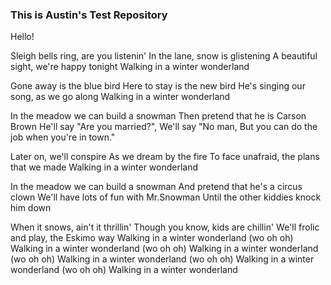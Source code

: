 ### This is Austin's Test Repository
Hello!

Sleigh bells ring, are you listenin'
In the lane, snow is glistening
A beautiful sight, we're happy tonight
Walking in a winter wonderland

Gone away is the blue bird
Here to stay is the new bird
He's singing our song, as we go along
Walking in a winter wonderland

In the meadow we can build a snowman
Then pretend that he is Carson Brown
He'll say "Are you married?", We'll say "No man,
But you can do the job when you're in town."

Later on, we'll conspire
As we dream by the fire
To face unafraid, the plans that we made
Walking in a winter wonderland

In the meadow we can build a snowman
And pretend that he's a circus clown
We'll have lots of fun with Mr.Snowman
Until the other kiddies knock him down

When it snows, ain't it thrillin'
Though you know, kids are chillin'
We'll frolic and play, the Eskimo way
Walking in a winter wonderland (wo oh oh)
Walking in a winter wonderland (wo oh oh)
Walking in a winter wonderland (wo oh oh)
Walking in a winter wonderland (wo oh oh)
Walking in a winter wonderland (wo oh oh)
Walking in a winter wonderland
